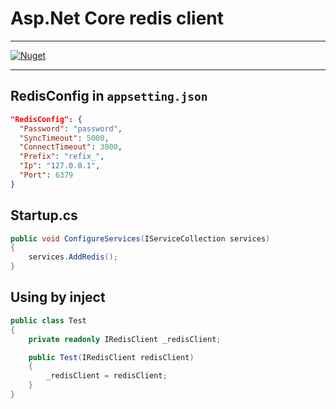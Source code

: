# Asp.Net Core redis client

---

[![Nuget](https://img.shields.io/badge/Nuget-Cashwu.AspnetCore.Redis-blue.svg)](https://www.nuget.org/packages/Cashwu.AspnetCore.Redis)

---

## RedisConfig in `appsetting.json`

```json
"RedisConfig": {
  "Password": "password",
  "SyncTimeout": 5000,
  "ConnectTimeout": 3000,
  "Prefix": "refix_",
  "Ip": "127.0.0.1",
  "Port": 6379
}
```

## Startup.cs

```csharp
public void ConfigureServices(IServiceCollection services)
{
    services.AddRedis();
}
```

## Using by inject

```csharp
public class Test
{
    private readonly IRedisClient _redisClient;

    public Test(IRedisClient redisClient)
    {
        _redisClient = redisClient;
    }
}
```
